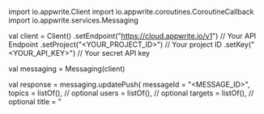 import io.appwrite.Client
import io.appwrite.coroutines.CoroutineCallback
import io.appwrite.services.Messaging

val client = Client()
    .setEndpoint("https://cloud.appwrite.io/v1") // Your API Endpoint
    .setProject("<YOUR_PROJECT_ID>") // Your project ID
    .setKey("<YOUR_API_KEY>") // Your secret API key

val messaging = Messaging(client)

val response = messaging.updatePush(
    messageId = "<MESSAGE_ID>",
    topics = listOf(), // optional
    users = listOf(), // optional
    targets = listOf(), // optional
    title = "<TITLE>", // optional
    body = "<BODY>", // optional
    data = mapOf( "a" to "b" ), // optional
    action = "<ACTION>", // optional
    image = "[ID1:ID2]", // optional
    icon = "<ICON>", // optional
    sound = "<SOUND>", // optional
    color = "<COLOR>", // optional
    tag = "<TAG>", // optional
    badge = 0, // optional
    draft = false, // optional
    scheduledAt = "" // optional
)
